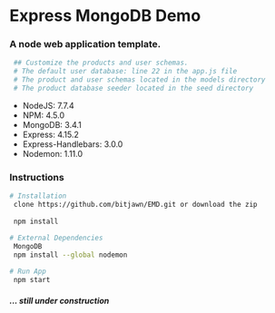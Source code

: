 # Express MongoDB Demo
<h3>A node web application template.</h3>

```bash
 ## Customize the products and user schemas.
 # The default user database: line 22 in the app.js file
 # The product and user schemas located in the models directory
 # The product database seeder located in the seed directory
```

<ul>
    <li>NodeJS: 7.7.4</li>
    <li>NPM: 4.5.0</li>
    <li>MongoDB: 3.4.1</li>
    <li>Express: 4.15.2</li>
    <li>Express-Handlebars: 3.0.0</li>
    <li>Nodemon: 1.11.0</li>
</ul>
<h3>Instructions</h3>

```bash
# Installation
 clone https://github.com/bitjawn/EMD.git or download the zip
 
 npm install

# External Dependencies
 MongoDB
 npm install --global nodemon
 
# Run App
 npm start
```
<h5>... still under construction</h5>